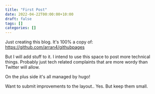 ```yaml
---
title: "First Post"
date: 2022-04-22T00:00:00+10:00
draft: false
tags: []
categories: []
---
```


Just creating this blog. It's 100% a copy of: https://github.com/arran4/githubpages

But I will add stuff to it. I intend to use this space to post more
technical things. Probably just tech related complaints that are more wordy
than Twitter will allow.

On the plus side it's all managed by hugo!

Want to submit improvements to the layout.. Yes. But keep them small.

